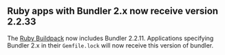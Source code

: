 ##  Ruby apps with Bundler 2.x now receive version 2.2.33

The [Ruby Buildpack](https://devcenter.heroku.com/articles/ruby-support#libraries) now includes Bundler 2.2.11. Applications specifying Bundler 2.x in their `Gemfile.lock` will now receive this version of bundler.
